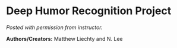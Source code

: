 # Deep Humor Recognition Project

*Posted with permission from instructor.*

**Authors/Creators:** Matthew Liechty and N. Lee
